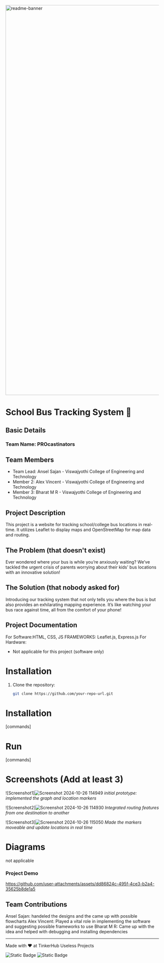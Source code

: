 <img width="1280" alt="readme-banner" src="https://github.com/user-attachments/assets/35332e92-44cb-425b-9dff-27bcf1023c6c">

# School Bus Tracking System 🎯

## Basic Details
### Team Name: PROcastinators

## Team Members
- Team Lead: Ansel Sajan - Viswajyothi College of Engineering and Technology
- Member 2: Alex Vincent - Viswajyothi College of Engineering and Technology
- Member 3: Bharat M R - Viswajyothi College of Engineering and Technology

## Project Description
This project is a website for tracking school/college bus locations in real-time. It utilizes Leaflet to display maps and OpenStreetMap for map data and routing.

## The Problem (that doesn't exist)
Ever wondered where your bus is while you’re anxiously waiting? We’ve tackled the urgent crisis of parents worrying about their kids' bus locations with an innovative solution!

## The Solution (that nobody asked for)
Introducing our tracking system that not only tells you where the bus is but also provides an exhilarating mapping experience. It’s like watching your bus race against time, all from the comfort of your phone!


## Project Documentation
For Software:HTML, CSS, JS
FRAMEWORKS: Leaflet.js, Express.js
For Hardware:
- Not applicable for this project (software only)


# Installation
1. Clone the repository:
   ```bash
   git clone https://github.com/your-repo-url.git

# Installation
[commands]

# Run
[commands]


# Screenshots (Add at least 3)
![Screenshot1]![Screenshot 2024-10-26 114949](https://github.com/user-attachments/assets/93e89a9f-298a-4cee-b43a-f23c7b1e37f5)
*initial prototype: implemented the graph and location markers*


![Screenshot2]![Screenshot 2024-10-26 114930](https://github.com/user-attachments/assets/3aeeb8db-c27f-4908-853d-b52113446317)
*Integrated routing features from one destination to another*


![Screenshot3]![Screenshot 2024-10-26 115050](https://github.com/user-attachments/assets/d15e7ce8-620b-4a85-9dcb-0885ac881a1b)
*Made the markers moveable and update locations in real time*


# Diagrams
not applicable

### Project Demo

https://github.com/user-attachments/assets/dd86824c-495f-4ce3-b2a4-35625b8de1a5



## Team Contributions
 Ansel Sajan: handeled the designs and the came up with possible flowcharts
 Alex Vincent: Played a vital role in implementing the software and suggesting possible frameworks to use
 Bharat M R: Came up with the idea and helped with debugging and installing dependencies

---
Made with ❤️ at TinkerHub Useless Projects 

![Static Badge](https://img.shields.io/badge/TinkerHub-24?color=%23000000&link=https%3A%2F%2Fwww.tinkerhub.org%2F)
![Static Badge](https://img.shields.io/badge/UselessProject--24-24?link=https%3A%2F%2Fwww.tinkerhub.org%2Fevents%2FQ2Q1TQKX6Q%2FUseless%2520Projects)



